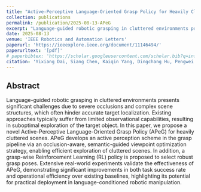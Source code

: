 ```yaml
---
title: "Active-Perceptive Language-Oriented Grasp Policy for Heavily Cluttered Scenes"
collection: publications
permalink: /publication/2025-08-13-APeG
excerpt: "Language-guided robotic grasping in cluttered environments presents significant challenges due to severe occlusions and complex scene structures, which often hinder accurate target localization. ..."
date: 2025-08-13
venue: 'IEEE Robotics and Automation Letters'
paperurl: 'https://ieeexplore.ieee.org/document/11146494/'
paperurltext: '[pdf]'
# paperbibtex: 'https://scholar.googleusercontent.com/scholar.bib?q=info:SFp2QPOltrgJ:scholar.google.com/&output=citation&scisdr=ClE57TGEEJW3oGuqmOM:AFWwaeYAAAAAZ9KsgOOnk_82Ipi0TYoKyIuQifM&scisig=AFWwaeYAAAAAZ9KsgGvo-sIw4ZdssjBzTJIz_GQ&scisf=4&ct=citation&cd=-1&hl=en'
citation: 'Yixiang Dai, Siang Chen, Kaiqin Yang, Dingchang Hu, Pengwei Xie, Guosheng Li, Yuan Shen, Guijin Wang. (2025). Active-Perceptive Language-Oriented Grasp Policy for Heavily Cluttered Scenes.'
---
```

## Abstract

Language-guided robotic grasping in cluttered environments presents significant challenges due to severe occlusions and complex scene structures, which often hinder accurate target localization. Existing approaches typically suffer from limited observational capabilities, resulting in suboptimal exploration of the target object. In this paper, we propose a novel Active-Perceptive Language-Oriented Grasp Policy (APeG) for heavily cluttered scenes. APeG develops an active perception scheme in the grasp pipeline via an occlusion-aware, semantic-guided viewpoint optimization strategy, enabling efficient exploration of cluttered scenes. In addition, a grasp-wise Reinforcement Learning (RL) policy is proposed to select robust grasp poses. Extensive real-world experiments validate the effectiveness of APeG, demonstrating significant improvements in both task success rate and operational efficiency over existing baselines, highlighting its potential for practical deployment in language-conditioned robotic manipulation.